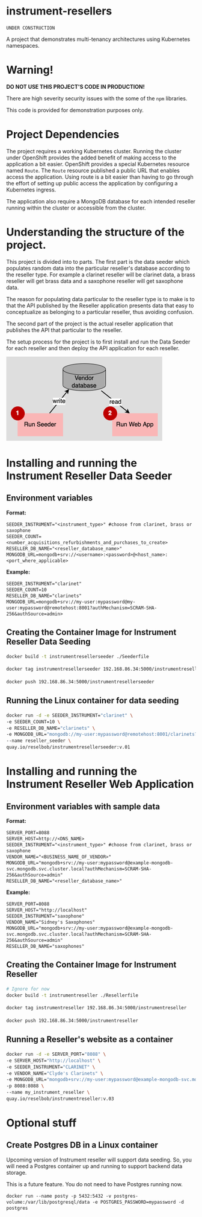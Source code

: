 # instrument-resellers
```
UNDER CONSTRUCTION
```
A project that demonstrates multi-tenancy architectures using Kubernetes namespaces.

# Warning!

**DO NOT USE THIS PROJECT'S CODE IN PRODUCTION!**

There are high severity security issues with the some of the `npm` libraries.

This code is provided for demonstration purposes only.

# Project Dependencies

The project requires a working Kubernetes cluster. Running the cluster under OpenShift provides the added benefit of making access to the application a bit easier. OpenShift provides a special Kubernetes resource named `Route`. The `Route` resource published a public URL that enables access the application. Using route is a bit easier than having to go through the effort of setting up public access  the application by configuring a Kubernetes ingress. 

The application also require a MongoDB database for each intended reseller running within the cluster or accessible from the cluster.

# Understanding the structure of the project.

This project is divided into to parts. The first part is the data seeder which populates random data into the particular reseller's database according to the reseller type. For example a clarinet reseller will be clarinet data, a brass reseller will get brass data and a saxophone reseller will get saxophone data.

The reason for populating data particular to the reseller type is to make is to that the API published by the Reseller application presents data that easy to conceptualize as belonging to a particular reseller, thus avoiding confusion.

The second part of the project is the actual reseller application that publishes the API that particular to the reseller.

The setup process for the project is to first install and run the Data Seeder for each reseller and then deploy the API application for each reseller.

![basic image](./images/basic-process.png)


# Installing and running the Instrument Reseller Data Seeder

## Environment variables

**Format:**

```text
SEEDER_INSTRUMENT="<instrument_type>" #choose from clarinet, brass or saxophone
SEEDER_COUNT=<number_acquisitions_refurbishments_and_purchases_to_create>
RESELLER_DB_NAME="<reseller_database_name>"
MONGODB_URL=mongodb+srv://<username>:<password>@<host_name>:<port_where_applicable>
```

**Example:**

```text
SEEDER_INSTRUMENT="clarinet"
SEEDER_COUNT=10
RESELLER_DB_NAME="clarinets"
MONGODB_URL=mongodb+srv://my-user:mypassword@my-user:mypassword@remotehost:8001?authMechanism=SCRAM-SHA-256&authSource=admin>
```

## Creating the Container Image for Instrument Reseller Data Seeding

```bash
docker build -t instrumentresellerseeder ./Seederfile

docker tag instrumentresellerseeder 192.168.86.34:5000/instrumentresellerseeder

docker push 192.168.86.34:5000/instrumentresellerseeder
```

## Running the Linux container for data seeding

```bash
docker run -d -e SEEDER_INSTRUMENT="clarinet" \
-e SEEDER_COUNT=10 \
-e RESELLER_DB_NAME="clarinets" \
-e MONGODB_URL="mongodb://my-user:mypassword@remotehost:8001/clarinets?authMechanism=SCRAM-SHA-256&authSource=admin"
--name reseller_seeder \
quay.io/reselbob/instrumentresellerseeder:v.01
```

# Installing and running the Instrument Reseller Web Application

## Environment variables with sample data

**Format:**

```text
SERVER_PORT=8088
SERVER_HOST=http://<DNS_NAME>
SEEDER_INSTRUMENT="<instrument_type>" #choose from clarinet, brass or saxophone
VENDOR_NAME="<BUSINESS_NAME_OF_VENDOR>"
MONGODB_URL="mongodb+srv://my-user:mypassword@example-mongodb-svc.mongodb.svc.cluster.local?authMechanism=SCRAM-SHA-256&authSource=admin"
RESELLER_DB_NAME="<reseller_database_name>"
```


**Example:**
```text
SERVER_PORT=8088
SERVER_HOST="http://localhost"
SEEDER_INSTRUMENT="saxophone"
VENDOR_NAME="Sidney's Saxophones"
MONGODB_URL="mongodb+srv://my-user:mypassword@example-mongodb-svc.mongodb.svc.cluster.local?authMechanism=SCRAM-SHA-256&authSource=admin"
RESELLER_DB_NAME="saxophones"
```

## Creating the Container Image for Instrument Reseller

```bash
# Ignore for now
docker build -t instrumentreseller ./Resellerfile

docker tag instrumentreseller 192.168.86.34:5000/instrumentreseller

docker push 192.168.86.34:5000/instrumentreseller
```
## Running a Reseller's website as a container

```bash
docker run -d -e SERVER_PORT="8088" \
-e SERVER_HOST="http://localhost" \
-e SEEDER_INSTRUMENT="CLARINET" \
-e VENDOR_NAME="Clyde's Clarinets" \
-e MONGODB_URL="mongodb+srv://my-user:mypassword@example-mongodb-svc.mongodb.svc.cluster.local?authMechanism=SCRAM-SHA-256&authSource=admin"
-p 8088:8088 \
--name my_instrument_reseller \
quay.io/reselbob/instrumentreseller:v.03
```

# Optional stuff

## Create Postgres DB in a Linux container

Upcoming version of Instrument reseller will support data seeding. So, you will need a Postgres container up and running to support backend data storage.

This is a future feature. You do not need to have Postgres running now.

```
docker run --name posty -p 5432:5432 -v postgres-volume:/var/lib/postgresql/data -e POSTGRES_PASSWORD=mypassword -d postgres
```